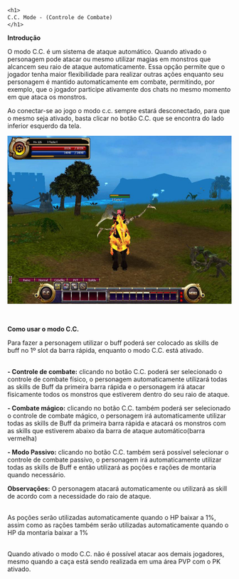 <html>
  <head>
    <meta charset="utf-8" />
    <meta name="viewport" content="width=device-width" />
  </head>
  <body>

	<h1>
	C.C. Mode - (Controle de Combate)
	</h1>

<p><strong>Introdução</strong></p>

<p>
O modo C.C. é um sistema de ataque automático. Quando ativado o personagem pode atacar ou mesmo utilizar magias em monstros que alcancem seu raio de ataque automaticamente. Essa opção permite que o jogador tenha maior flexibilidade para realizar outras ações enquanto seu personagem é mantido automaticamente em combate, permitindo, por exemplo, que o jogador participe ativamente dos chats no mesmo momento em que ataca os monstros.<br>

Ao conectar-se ao jogo o modo c.c. sempre estará desconectado, para que o mesmo seja ativado, basta clicar no botão C.C. que se encontra do lado inferior esquerdo da tela.
</p>

<p align="center">
<img src="https://github.com/RonierBastos/Coisas-de-Wyd/blob/master/Guias%20WYD%20BR/Iniciante/C.C.-Mode/1-Files/wyd_img_c.c..jpg?raw=true" />
</p>

<br>
<p><strong>Como usar o modo C.C.</p></strong>

<p>
Para fazer a personagem utilizar o buff poderá ser colocado as skills de buff no 1º slot da barra rápida, enquanto o modo C.C. está ativado.<br><br>

<strong>- Controle de combate:</strong> clicando no botão C.C. poderá ser selecionado o controle de combate físico, o personagem automaticamente utilizará todas as skills de Buff da primeira barra rápida e o personagem irá atacar fisicamente todos os monstros que estiverem dentro do seu raio de ataque.<br>

<strong>- Combate mágico:</strong> clicando no botão C.C. também poderá ser selecionado o controle de combate mágico, o personagem irá automaticamente utilizar todas as skills de Buff da primeira barra rápida e atacará os monstros com as skills que estiverem abaixo da barra de ataque automático(barra vermelha)<br>

<strong>- Modo Passivo:</strong> clicando no botão C.C. também será possível selecionar o controle de combate passivo, o personagem irá automaticamente utilizar todas as skills de Buff e então utilizará as poções e rações de montaria quando necessário.<br>

<strong>Observações:</strong> O personagem atacará automaticamente ou utilizará as skill de acordo com a necessidade do raio de ataque.<br><br>

As poções serão utilizadas automaticamente quando o HP baixar a 1%, assim como as rações também serão utilizadas automaticamente quando o HP da montaria baixar a 1%<br><br>

Quando ativado o modo C.C. não é possível atacar aos demais jogadores, mesmo quando a caça está sendo realizada em uma área PVP com o PK ativado.
</p>
  </body>
</html>
